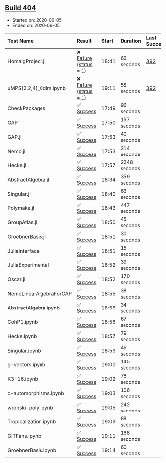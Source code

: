## [Build 404](https://oscarci.mathematik.uni-kl.de/job/oscar-julia-1.4/404/)

* Started on: 2020-06-05
* Ended on: 2020-06-05

| Test Name    | Result | Start | Duration | Last Success | First Failure |
|:-------------|:-------|:------|:---------|:-------------|:--------------|
| HomalgProject.jl | ❌ [Failure (status = 1)](https://oscarci.mathematik.uni-kl.de/job/oscar-julia-1.4/404/artifact/logs/build-404/HomalgProject.jl.log) | 18:41 | 66 seconds | [392](https://oscarci.mathematik.uni-kl.de/job/oscar-julia-1.4/392/) | [393](https://oscarci.mathematik.uni-kl.de/job/oscar-julia-1.4/393/) |
| uMPS(2,2,4)_0dim.ipynb | ❌ [Failure (status = 1)](https://oscarci.mathematik.uni-kl.de/job/oscar-julia-1.4/404/artifact/logs/build-404/uMPS-2-2-4-_0dim.ipynb.log) | 19:11 | 55 seconds | [392](https://oscarci.mathematik.uni-kl.de/job/oscar-julia-1.4/392/) | [393](https://oscarci.mathematik.uni-kl.de/job/oscar-julia-1.4/393/) |
| CheckPackages | ✅ [Success](https://oscarci.mathematik.uni-kl.de/job/oscar-julia-1.4/404/artifact/logs/build-404/CheckPackages.log) | 17:49 | 96 seconds |  |  |
| GAP | ✅ [Success](https://oscarci.mathematik.uni-kl.de/job/oscar-julia-1.4/404/artifact/logs/build-404/GAP.log) | 17:50 | 157 seconds |  |  |
| GAP.jl | ✅ [Success](https://oscarci.mathematik.uni-kl.de/job/oscar-julia-1.4/404/artifact/logs/build-404/GAP.jl.log) | 17:53 | 40 seconds |  |  |
| Nemo.jl | ✅ [Success](https://oscarci.mathematik.uni-kl.de/job/oscar-julia-1.4/404/artifact/logs/build-404/Nemo.jl.log) | 17:53 | 214 seconds |  |  |
| Hecke.jl | ✅ [Success](https://oscarci.mathematik.uni-kl.de/job/oscar-julia-1.4/404/artifact/logs/build-404/Hecke.jl.log) | 17:57 | 2248 seconds |  |  |
| AbstractAlgebra.jl | ✅ [Success](https://oscarci.mathematik.uni-kl.de/job/oscar-julia-1.4/404/artifact/logs/build-404/AbstractAlgebra.jl.log) | 18:34 | 359 seconds |  |  |
| Singular.jl | ✅ [Success](https://oscarci.mathematik.uni-kl.de/job/oscar-julia-1.4/404/artifact/logs/build-404/Singular.jl.log) | 18:40 | 63 seconds |  |  |
| Polymake.jl | ✅ [Success](https://oscarci.mathematik.uni-kl.de/job/oscar-julia-1.4/404/artifact/logs/build-404/Polymake.jl.log) | 18:43 | 447 seconds |  |  |
| GroupAtlas.jl | ✅ [Success](https://oscarci.mathematik.uni-kl.de/job/oscar-julia-1.4/404/artifact/logs/build-404/GroupAtlas.jl.log) | 18:50 | 45 seconds |  |  |
| GroebnerBasis.jl | ✅ [Success](https://oscarci.mathematik.uni-kl.de/job/oscar-julia-1.4/404/artifact/logs/build-404/GroebnerBasis.jl.log) | 18:51 | 30 seconds |  |  |
| JuliaInterface | ✅ [Success](https://oscarci.mathematik.uni-kl.de/job/oscar-julia-1.4/404/artifact/logs/build-404/JuliaInterface.log) | 18:51 | 15 seconds |  |  |
| JuliaExperimental | ✅ [Success](https://oscarci.mathematik.uni-kl.de/job/oscar-julia-1.4/404/artifact/logs/build-404/JuliaExperimental.log) | 18:52 | 39 seconds |  |  |
| Oscar.jl | ✅ [Success](https://oscarci.mathematik.uni-kl.de/job/oscar-julia-1.4/404/artifact/logs/build-404/Oscar.jl.log) | 18:52 | 170 seconds |  |  |
| NemoLinearAlgebraForCAP | ✅ [Success](https://oscarci.mathematik.uni-kl.de/job/oscar-julia-1.4/404/artifact/logs/build-404/NemoLinearAlgebraForCAP.log) | 18:55 | 38 seconds |  |  |
| AbstractAlgebra.ipynb | ✅ [Success](https://oscarci.mathematik.uni-kl.de/job/oscar-julia-1.4/404/artifact/logs/build-404/AbstractAlgebra.ipynb.log) | 18:56 | 34 seconds |  |  |
| CohP1.ipynb | ✅ [Success](https://oscarci.mathematik.uni-kl.de/job/oscar-julia-1.4/404/artifact/logs/build-404/CohP1.ipynb.log) | 18:56 | 67 seconds |  |  |
| Hecke.ipynb | ✅ [Success](https://oscarci.mathematik.uni-kl.de/job/oscar-julia-1.4/404/artifact/logs/build-404/Hecke.ipynb.log) | 18:57 | 79 seconds |  |  |
| Singular.ipynb | ✅ [Success](https://oscarci.mathematik.uni-kl.de/job/oscar-julia-1.4/404/artifact/logs/build-404/Singular.ipynb.log) | 18:59 | 46 seconds |  |  |
| g-vectors.ipynb | ✅ [Success](https://oscarci.mathematik.uni-kl.de/job/oscar-julia-1.4/404/artifact/logs/build-404/g-vectors.ipynb.log) | 19:00 | 145 seconds |  |  |
| K3-16.ipynb | ✅ [Success](https://oscarci.mathematik.uni-kl.de/job/oscar-julia-1.4/404/artifact/logs/build-404/K3-16.ipynb.log) | 19:02 | 78 seconds |  |  |
| c-automorphisms.ipynb | ✅ [Success](https://oscarci.mathematik.uni-kl.de/job/oscar-julia-1.4/404/artifact/logs/build-404/c-automorphisms.ipynb.log) | 19:03 | 106 seconds |  |  |
| wronski-poly.ipynb | ✅ [Success](https://oscarci.mathematik.uni-kl.de/job/oscar-julia-1.4/404/artifact/logs/build-404/wronski-poly.ipynb.log) | 19:05 | 242 seconds |  |  |
| Tropicalization.ipynb | ✅ [Success](https://oscarci.mathematik.uni-kl.de/job/oscar-julia-1.4/404/artifact/logs/build-404/Tropicalization.ipynb.log) | 19:09 | 88 seconds |  |  |
| GITFans.ipynb | ✅ [Success](https://oscarci.mathematik.uni-kl.de/job/oscar-julia-1.4/404/artifact/logs/build-404/GITFans.ipynb.log) | 19:11 | 168 seconds |  |  |
| GroebnerBasis.ipynb | ✅ [Success](https://oscarci.mathematik.uni-kl.de/job/oscar-julia-1.4/404/artifact/logs/build-404/GroebnerBasis.ipynb.log) | 19:14 | 60 seconds |  |  |
